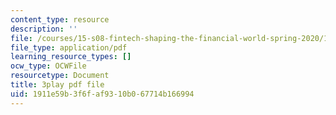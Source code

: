 ```yaml
---
content_type: resource
description: ''
file: /courses/15-s08-fintech-shaping-the-financial-world-spring-2020/1911e59b3f6faf9310b067714b166994_JuKKBf-uSDI.pdf
file_type: application/pdf
learning_resource_types: []
ocw_type: OCWFile
resourcetype: Document
title: 3play pdf file
uid: 1911e59b-3f6f-af93-10b0-67714b166994
---
```

